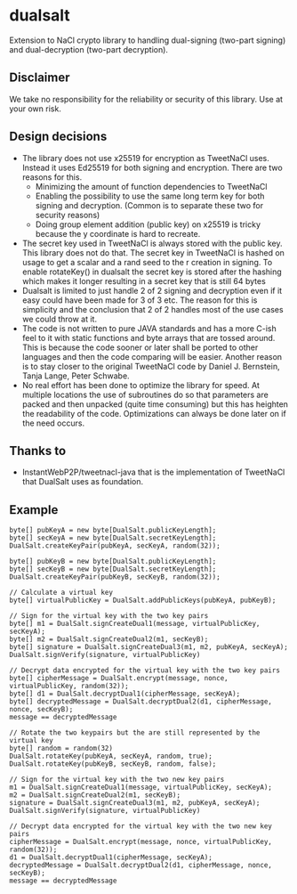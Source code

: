# dualsalt
Extension to NaCl crypto library to handling dual-signing (two-part signing) and dual-decryption (two-part decryption).

## Disclaimer
We take no responsibility for the reliability or security of this library. Use at your own risk.

## Design decisions
- The library does not use x25519 for encryption as TweetNaCl uses. Instead it uses Ed25519 for both signing and encryption. There are two reasons for this.
  - Minimizing the amount of function dependencies to TweetNaCl
  - Enabling the possibility to use the same long term key for both signing and decryption. (Common is to separate
these two for security reasons)
  - Doing group element addition (public key) on x25519 is tricky because the y coordinate is hard to recreate.
- The secret key used in TweetNaCl is always stored with the public key. This library does not do that. The secret key in TweetNaCl is hashed on usage to get a scalar and a rand seed to the r creation in signing. To enable rotateKey() in dualsalt the secret key is stored after the hashing which makes it longer resulting in a secret key that is still 64 bytes
- Dualsalt is limited to just handle 2 of 2 signing and decryption even if it easy could have been made for 3 of 3 etc. The reason for this is simplicity and the conclusion that 2 of 2 handles most of the use cases we could throw at it.
- The code is not written to pure JAVA standards and has a more C-ish feel to it with static functions and byte arrays that are tossed around. This is because the code sooner or later shall be ported to other languages and then the code comparing will be easier. Another reason is to stay closer to the original TweetNaCl code by Daniel J. Bernstein, Tanja Lange, Peter Schwabe.
- No real effort has been done to optimize the library for speed. At multiple locations the use of subroutines do so that parameters are packed and then unpacked (quite time consuming) but this has heighten the readability of the code. Optimizations can always be done later on if the need occurs.

## Thanks to
- InstantWebP2P/tweetnacl-java that is the implementation of TweetNaCl that DualSalt uses as foundation.

## Example

    byte[] pubKeyA = new byte[DualSalt.publicKeyLength];
    byte[] secKeyA = new byte[DualSalt.secretKeyLength];
    DualSalt.createKeyPair(pubKeyA, secKeyA, random(32));
    
    byte[] pubKeyB = new byte[DualSalt.publicKeyLength];
    byte[] secKeyB = new byte[DualSalt.secretKeyLength];
    DualSalt.createKeyPair(pubKeyB, secKeyB, random(32));
    
    // Calculate a virtual key
    byte[] virtualPublicKey = DualSalt.addPublicKeys(pubKeyA, pubKeyB);
    
    // Sign for the virtual key with the two key pairs
    byte[] m1 = DualSalt.signCreateDual1(message, virtualPublicKey, secKeyA);
    byte[] m2 = DualSalt.signCreateDual2(m1, secKeyB);
    byte[] signature = DualSalt.signCreateDual3(m1, m2, pubKeyA, secKeyA);
    DualSalt.signVerify(signature, virtualPublicKey)
    
    // Decrypt data encrypted for the virtual key with the two key pairs
    byte[] cipherMessage = DualSalt.encrypt(message, nonce, virtualPublicKey, random(32));
    byte[] d1 = DualSalt.decryptDual1(cipherMessage, secKeyA);
    byte[] decryptedMessage = DualSalt.decryptDual2(d1, cipherMessage, nonce, secKeyB);
    message == decryptedMessage
    
    // Rotate the two keypairs but the are still represented by the virtual key
    byte[] random = random(32)
    DualSalt.rotateKey(pubKeyA, secKeyA, random, true);
    DualSalt.rotateKey(pubKeyB, secKeyB, random, false);
    
    // Sign for the virtual key with the two new key pairs
    m1 = DualSalt.signCreateDual1(message, virtualPublicKey, secKeyA);
    m2 = DualSalt.signCreateDual2(m1, secKeyB);
    signature = DualSalt.signCreateDual3(m1, m2, pubKeyA, secKeyA);
    DualSalt.signVerify(signature, virtualPublicKey)
    
    // Decrypt data encrypted for the virtual key with the two new key pairs
    cipherMessage = DualSalt.encrypt(message, nonce, virtualPublicKey, random(32));
    d1 = DualSalt.decryptDual1(cipherMessage, secKeyA);
    decryptedMessage = DualSalt.decryptDual2(d1, cipherMessage, nonce, secKeyB);
    message == decryptedMessage
